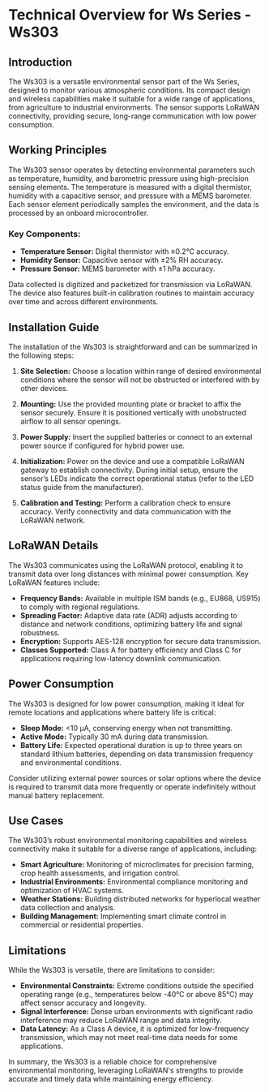# Technical Overview for Ws Series - Ws303

## Introduction

The Ws303 is a versatile environmental sensor part of the Ws Series, designed to monitor various atmospheric conditions. Its compact design and wireless capabilities make it suitable for a wide range of applications, from agriculture to industrial environments. The sensor supports LoRaWAN connectivity, providing secure, long-range communication with low power consumption.

## Working Principles

The Ws303 sensor operates by detecting environmental parameters such as temperature, humidity, and barometric pressure using high-precision sensing elements. The temperature is measured with a digital thermistor, humidity with a capacitive sensor, and pressure with a MEMS barometer. Each sensor element periodically samples the environment, and the data is processed by an onboard microcontroller.

### Key Components:
- **Temperature Sensor:** Digital thermistor with ±0.2°C accuracy.
- **Humidity Sensor:** Capacitive sensor with ±2% RH accuracy.
- **Pressure Sensor:** MEMS barometer with ±1 hPa accuracy.

Data collected is digitized and packetized for transmission via LoRaWAN. The device also features built-in calibration routines to maintain accuracy over time and across different environments.

## Installation Guide

The installation of the Ws303 is straightforward and can be summarized in the following steps:

1. **Site Selection:** Choose a location within range of desired environmental conditions where the sensor will not be obstructed or interfered with by other devices.
   
2. **Mounting:** Use the provided mounting plate or bracket to affix the sensor securely. Ensure it is positioned vertically with unobstructed airflow to all sensor openings.

3. **Power Supply:** Insert the supplied batteries or connect to an external power source if configured for hybrid power use.

4. **Initialization:** Power on the device and use a compatible LoRaWAN gateway to establish connectivity. During initial setup, ensure the sensor’s LEDs indicate the correct operational status (refer to the LED status guide from the manufacturer).

5. **Calibration and Testing:** Perform a calibration check to ensure accuracy. Verify connectivity and data communication with the LoRaWAN network.

## LoRaWAN Details

The Ws303 communicates using the LoRaWAN protocol, enabling it to transmit data over long distances with minimal power consumption. Key LoRaWAN features include:

- **Frequency Bands:** Available in multiple ISM bands (e.g., EU868, US915) to comply with regional regulations.
- **Spreading Factor:** Adaptive data rate (ADR) adjusts according to distance and network conditions, optimizing battery life and signal robustness.
- **Encryption:** Supports AES-128 encryption for secure data transmission.
- **Classes Supported:** Class A for battery efficiency and Class C for applications requiring low-latency downlink communication.

## Power Consumption

The Ws303 is designed for low power consumption, making it ideal for remote locations and applications where battery life is critical:

- **Sleep Mode:** <10 µA, conserving energy when not transmitting.
- **Active Mode:** Typically 30 mA during data transmission.
- **Battery Life:** Expected operational duration is up to three years on standard lithium batteries, depending on data transmission frequency and environmental conditions.

Consider utilizing external power sources or solar options where the device is required to transmit data more frequently or operate indefinitely without manual battery replacement.

## Use Cases

The Ws303’s robust environmental monitoring capabilities and wireless connectivity make it suitable for a diverse range of applications, including:

- **Smart Agriculture:** Monitoring of microclimates for precision farming, crop health assessments, and irrigation control.
- **Industrial Environments:** Environmental compliance monitoring and optimization of HVAC systems.
- **Weather Stations:** Building distributed networks for hyperlocal weather data collection and analysis.
- **Building Management:** Implementing smart climate control in commercial or residential properties.

## Limitations

While the Ws303 is versatile, there are limitations to consider:

- **Environmental Constraints:** Extreme conditions outside the specified operating range (e.g., temperatures below -40°C or above 85°C) may affect sensor accuracy and longevity.
- **Signal Interference:** Dense urban environments with significant radio interference may reduce LoRaWAN range and data integrity.
- **Data Latency:** As a Class A device, it is optimized for low-frequency transmission, which may not meet real-time data needs for some applications.

In summary, the Ws303 is a reliable choice for comprehensive environmental monitoring, leveraging LoRaWAN's strengths to provide accurate and timely data while maintaining energy efficiency.